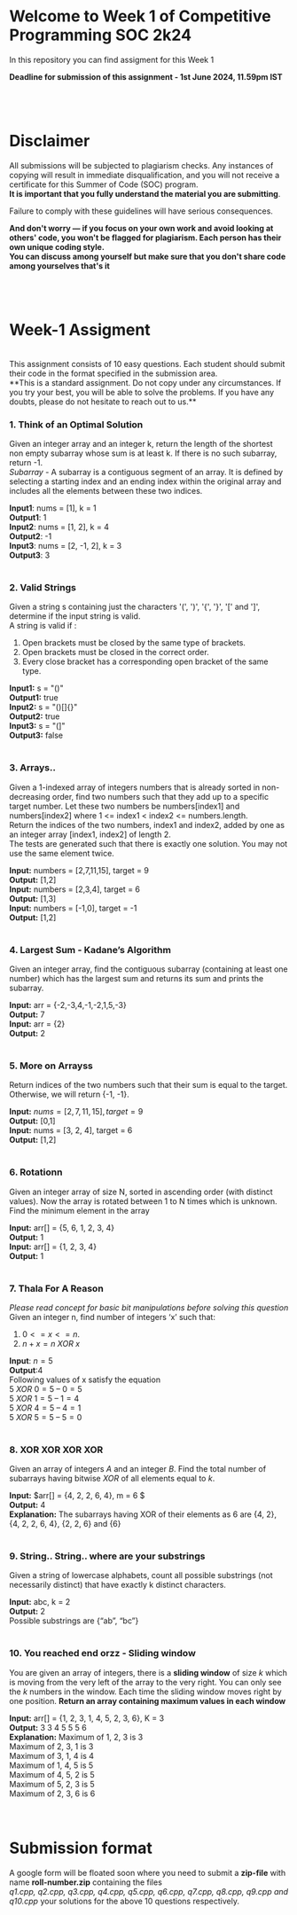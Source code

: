 # Welcome to Week 1 of Competitive Programming SOC 2k24

In this repository you can find assigment for this Week 1

**Deadline for submission of this assignment - 1st June 2024, 11.59pm IST**
<br><br><br><br>
# Disclaimer
All submissions will be subjected to plagiarism checks. Any instances of copying will result in immediate disqualification, and you will not receive a certificate for this Summer of Code (SOC) program. <br>**It is important that you fully understand the material you are submitting**.

Failure to comply with these guidelines will have serious consequences.

**And don't worry — if you focus on your own work and avoid looking at others' code, you won't be flagged for plagiarism. Each person has their own unique coding style.**<br> 
**You can discuss among yourself but make sure that you don't share code among yourselves that's it**
<br><br><br><br>
# Week-1 Assigment
<br>
This assignment consists of 10 easy questions. Each student should submit their code in the format specified in the submission area.<br>
**This is a standard assignment. Do not copy under any circumstances. If you try your best, you will be able to solve the problems. If you have any doubts, please do not hesitate to reach out to us.**

<br>

### 1. Think of an Optimal Solution
Given an integer array and an integer k, return the length of the shortest non empty subarray whose sum is at least k. If there is no such subarray, return -1.<br>
*Subarray* - A subarray is a contiguous segment of an array. It is defined by selecting a starting index and an ending index within the original array and includes all the elements between these two indices.<br>

**Input1**: nums = [1], k = 1 <br>
**Output1**: 1 <br>
**Input2**: nums = [1, 2], k = 4 <br>
**Output2**: -1 <br>
**Input3**: nums = [2, -1, 2], k = 3<br>
**Output3**: 3 <br>
<br>
### 2. Valid Strings
Given a string s containing just the characters '(', ')', '{', '}', '[' and ']', determine if the input string is valid.<br>
A string is valid if :<br>
1. Open brackets must be closed by the same type of brackets.
2. Open brackets must be closed in the correct order.
3. Every close bracket has a corresponding open bracket of the same type.


**Input1:** s = "()"<br>
**Output1:** true<br>
**Input2:** s = "()[]{}"<br>
**Output2:** true<br>
**Input3:** s = "(]"<br>
**Output3:** false<br>
<br>
### 3. Arrays..
Given a 1-indexed array of integers numbers that is already sorted in non-decreasing order, find two numbers such that they add up to a specific target number. Let these two numbers be numbers[index1] and numbers[index2] where 1 <= index1 < index2 <= numbers.length.<br>
Return the indices of the two numbers, index1 and index2, added by one as an integer array [index1, index2] of length 2.<br>
The tests are generated such that there is exactly one solution. You may not use the same element twice.<br>

**Input:** numbers = [2,7,11,15], target = 9 <br>
**Output:** [1,2]<br>
**Input:** numbers = [2,3,4], target = 6<br>
**Output:** [1,3]<br>
**Input:** numbers = [-1,0], target = -1 <br>
**Output:** [1,2] <br>
<br>
### 4. Largest Sum - Kadane’s Algorithm
Given an integer array, find the contiguous subarray (containing at least one number) which has the largest sum and returns its sum and prints the subarray.

**Input:** arr = {-2,-3,4,-1,-2,1,5,-3} <br>
**Output:** 7<br>
**Input:** arr = {2}<br>
**Output:** 2<br>
<br>
### 5. More on Arrayss
Return indices of the two numbers such that their sum is equal to the target. Otherwise, we will return {-1, -1}.

**Input:** $nums = [2,7,11,15], target = 9$<br>
**Output:** [0,1] <br>
**Input:** nums = [3, 2, 4], target = 6 <br>
**Output:** [1,2] <br>
<br>
### 6. Rotationn
Given an integer array of size N, sorted in ascending order (with distinct values). Now the array is rotated between 1 to N times which is unknown. Find the minimum element in the array

**Input:** arr[] = {5, 6, 1, 2, 3, 4} <br>
**Output:** 1<br>
**Input:** arr[] = {1, 2, 3, 4}<br>
**Output:** 1<br>
<br>
### 7. Thala For A Reason
*Please read concept for basic bit manipulations before solving this question* <br>
Given an integer n, find number of integers ‘x’ such that:
1. $0<= x <= n.$
2. $n + x = n\  XOR\  x$

**Input**: $n=5$<br>
**Output**:4<br>
Following values of x satisfy the equation <br>
$5 \ XOR \ 0 = 5 \ – \ 0 = 5$ <br>
$5\  XOR\  1 = 5 \ – \ 1 = 4$ <br>
$5 \ XOR \ 4 = 5\  – \ 4 = 1$ <br>
$5 \ XOR \ 5 = 5\  – \ 5 = 0$ <br>
<br>
### 8. XOR XOR XOR XOR
Given an array of integers $A$ and an integer $B$. Find the total number of subarrays having bitwise $XOR$ of all elements equal to $k$.

**Input:** $arr[] = {4, 2, 2, 6, 4}, m = 6 $<br>
**Output:** $4$ <br>
**Explanation:** The subarrays having XOR of their elements as $6$ are {4, 2}, {4, 2, 2, 6, 4}, {2, 2, 6} and {6}<br>
<br>
### 9. String.. String.. where are your substrings
Given a string of lowercase alphabets, count all possible substrings (not necessarily distinct) that have exactly k distinct characters. 

**Input:** abc, k = 2 <br>
**Output:** 2<br>
Possible substrings are {“ab”, “bc”}<br>
<br>
### 10. You reached end orzz - Sliding window
You are given an array of integers, there is a **sliding window** of size $k$ which is moving from the very left of the array to the very right. You can only see the $k$ numbers in the window. Each time the sliding window moves right by one position. **Return an array containing maximum values in each window**

**Input:** arr[] = {1, 2, 3, 1, 4, 5, 2, 3, 6}, K = 3  <br>
**Output:** 3 3 4 5 5 5 6 <br>
**Explanation:** Maximum of 1, 2, 3 is 3 <br>
                Maximum of 2, 3, 1 is 3<br>
                Maximum of 3, 1, 4 is 4<br>
                       Maximum of 1, 4, 5 is 5<br>
                       Maximum of 4, 5, 2 is 5 <br>
                       Maximum of 5, 2, 3 is 5<br>
                       Maximum of 2, 3, 6 is 6<br>
<br><br>
# Submission format
A google form will be floated soon where you need to submit a **zip-file** with name **roll-number.zip** containing the files <br>*q1.cpp, q2.cpp, q3.cpp, q4.cpp, q5.cpp, q6.cpp, q7.cpp, q8.cpp, q9.cpp and q10.cpp* your solutions for the above 10 questions respectively.<br>